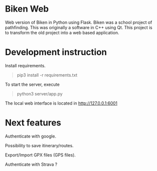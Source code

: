 
# Biken Web

Web version of Biken in Python using Flask. Biken was a school project of pathfinding. This was originally a software in C++ using Qt. This project is to transform the old project into a web based application.


# Development instruction

Install requirements.
> pip3 install -r requirements.txt

To start the server, execute
> python3 server/app.py

The local web interface is located in http://127.0.0.1:6001

# Next features

Authenticate with google.

Possibility to save itinerary/routes.

Export/Import GPX files (GPS files).

Authenticate with Strava ?
